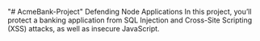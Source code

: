 "# AcmeBank-Project" 
Defending Node Applications
In this project, you’ll protect a banking application from SQL Injection and Cross-Site Scripting (XSS) attacks, as well as insecure JavaScript.
